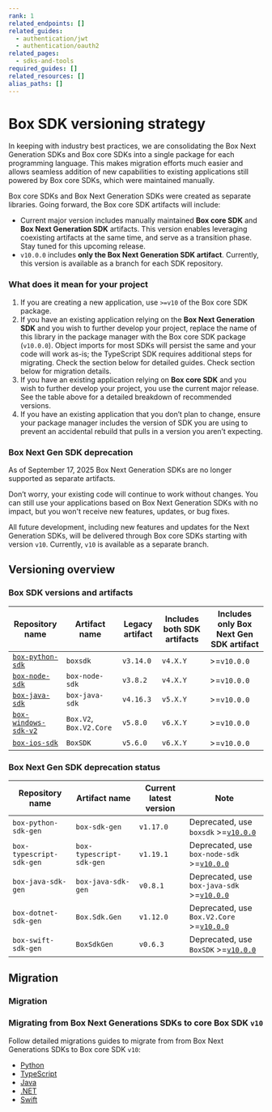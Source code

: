 ```yaml
---
rank: 1
related_endpoints: []
related_guides:
  - authentication/jwt
  - authentication/oauth2
related_pages:
  - sdks-and-tools
required_guides: []
related_resources: []
alias_paths: []
---
```


# Box SDK versioning strategy

In keeping with industry best practices, we are consolidating the Box Next Generation SDKs and Box core SDKs into a single package for each programming language. This makes migration efforts much easier and allows seamless addition of new capabilities to existing applications still powered by Box core SDKs, which were maintained manually.

Box core SDKs and Box Next Generation SDKs were created as separate libraries. Going forward, the Box core SDK artifacts will include:

- Current major version includes manually maintained **Box core SDK** and **Box Next Generation SDK** artifacts. This version enables leveraging coexisting artifacts at the same time, and serve as a transition phase. Stay tuned for this upcoming release.
- `v10.0.0` includes **only the Box Next Generation SDK artifact**. Currently, this version is available as a branch for each SDK repository.

### What does it mean for your project

1. If you are creating a new application, use `>=v10` of the Box core SDK package.
2. If you have an existing application relying on the **Box Next Generation SDK** and you wish to further develop your project, replace the name of this library in the package manager with the Box core SDK package (`v10.0.0`). Object imports for most SDKs will persist the same and your code will work as-is; the TypeScript SDK requires additional steps for migrating. Check the section below for detailed guides. Check section below for migration details.
3. If you have an existing application relying on **Box core SDK** and you wish to further develop your project, you use the current major release. See the table above for a detailed breakdown of recommended versions.
4. If you have an existing application that you don’t plan to change, ensure your package manager includes the version of SDK you are using to prevent an accidental rebuild that pulls in a version you aren’t expecting.

### Box Next Gen SDK deprecation

As of September 17, 2025 Box Next Generation SDKs are no longer supported as separate artifacts.

Don’t worry, your existing code will continue to work without changes. You can still use your applications based on Box Next Generation SDKs with no impact, but you won't receive new features, updates, or bug fixes.

All future development, including new features and updates for the Next Generation SDKs, will be delivered through Box core SDKs starting with version `v10`. Currently, `v10` is available as a separate branch.

## Versioning overview

### Box SDK versions and artifacts

| Repository name  | Artifact name |  Legacy artifact  | Includes both SDK artifacts | Includes only Box Next Gen SDK artifact |
|--------------|------|---------|----------|----------|
| [`box-python-sdk`][python-repo] | `boxsdk` | `v3.14.0` | `v4.X.Y` | >=`v10.0.0`  |
| [`box-node-sdk`][node-repo]  | `box-node-sdk` |`v3.8.2`  | `v4.X.Y` | >=`v10.0.0`  |
| [`box-java-sdk`][java-repo] |  `box-java-sdk` | `v4.16.3`  | `v5.X.Y`| >=`v10.0.0`  |
| [`box-windows-sdk-v2`][windows-repo] | `Box.V2`, `Box.V2.Core` | `v5.8.0`  | `v6.X.Y`| >=`v10.0.0`  |
| [`box-ios-sdk`][ios-repo] | `BoxSDK` | `v5.6.0`  | `v6.X.Y`| >=`v10.0.0`  |

### Box Next Gen SDK deprecation status

| Repository name | Artifact name | Current latest version  | Note  |
|------|---------------|-------------------------|-------|
|`box-python-sdk-gen` | `box-sdk-gen` | `v1.17.0` | Deprecated, use `boxsdk` >=[`v10.0.0`][python-v10] |
| `box-typescript-sdk-gen` | `box-typescript-sdk-gen` | `v1.19.1` | Deprecated, use `box-node-sdk` >=[`v10.0.0`][node-v10] |
| `box-java-sdk-gen` | `box-java-sdk-gen` |`v0.8.1`  | Deprecated, use `box-java-sdk` >=[`v10.0.0`][java-v10]  |
| `box-dotnet-sdk-gen` | `Box.Sdk.Gen` | `v1.12.0` | Deprecated, use `Box.V2.Core` >=[`v10.0.0`][windows-v10] |
| `box-swift-sdk-gen` | `BoxSdkGen` | `v0.6.3`  | Deprecated, use `BoxSDK` >=[`v10.0.0`][ios-v10] |

## Migration

### Migration


### Migrating from Box Next Generations SDKs to core Box SDK `v10`

Follow detailed migrations guides to migrate from from Box Next Generations SDKs to Box core SDK `v10`:

- [Python][python-migration]
- [TypeScript][ts-migration]
- [Java][java-migration]
- [.NET][dotnet-migration]
- [Swift][swift-migration]

[node-repo]: https://github.com/box/box-node-sdk
[windows-repo]: https://github.com/box/box-windows-sdk-v2
[java-repo]: https://github.com/box/box-java-sdk
[python-repo]: https://github.com/box/box-python-sdk
[ios-repo]: https://github.com/box/box-ios-sdk

[java-v10]: https://github.com/box/box-java-sdk/tree/sdk-gen
[ios-v10]: https://github.com/box/box-ios-sdk/tree/sdk-gen
[node-v10]: https://github.com/box/box-node-sdk/tree/sdk-gen
[python-v10]: https://github.com/box/box-python-sdk/tree/sdk-gen
[windows-v10]: https://github.com/box/box-windows-sdk-v2/tree/sdk-gen

[java-migration]: https://github.com/box/box-java-sdk/blob/sdk-gen/migration-guides/from-box-java-sdk-gen-v0-to-box-java-sdk-v10.md
[python-migration]: https://github.com/box/box-python-sdk/blob/sdk-gen/migration-guides/from-box-python-sdk-gen-v1-to-box-python-sdk-v10.md
[swift-migration]: https://github.com/box/box-ios-sdk/blob/sdk-gen/migration-guides/from-box-swift-sdk-gen-v0-to-box-ios-sdk-v10.md
[ts-migration]: https://github.com/box/box-node-sdk/blob/sdk-gen/docs/migration-guides/from-box-typescript-sdk-gen-v1-to-box-node-sdk-v10.md
[dotnet-migration]: https://github.com/box/box-windows-sdk-v2/blob/sdk-gen/migration-guides/from-dotnet-sdk-gen-v1-to-box-windows-sdk-v10.md